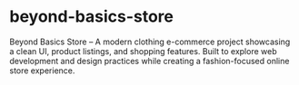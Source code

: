 # beyond-basics-store
Beyond Basics Store – A modern clothing e-commerce project showcasing a clean UI, product listings, and shopping features. Built to explore web development and design practices while creating a fashion-focused online store experience.
